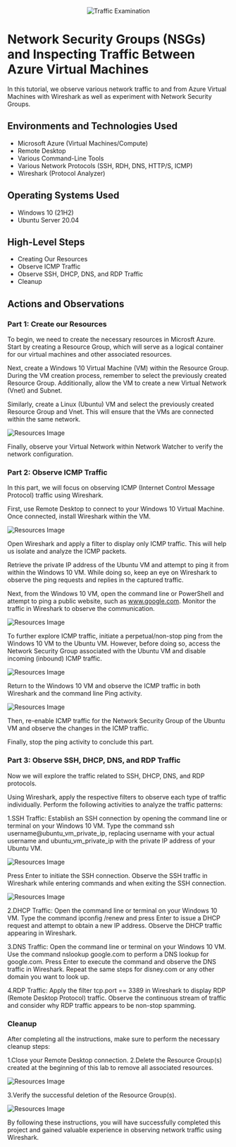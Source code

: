<p align="center">
<img src="https://i.imgur.com/Ua7udoS.png" alt="Traffic Examination"/>
</p>

<h1>Network Security Groups (NSGs) and Inspecting Traffic Between Azure Virtual Machines</h1>
In this tutorial, we observe various network traffic to and from Azure Virtual Machines with Wireshark as well as experiment with Network Security Groups. <br />



<h2>Environments and Technologies Used</h2>

- Microsoft Azure (Virtual Machines/Compute)
- Remote Desktop
- Various Command-Line Tools
- Various Network Protocols (SSH, RDH, DNS, HTTP/S, ICMP)
- Wireshark (Protocol Analyzer)

<h2>Operating Systems Used </h2>

- Windows 10 (21H2)
- Ubuntu Server 20.04

<h2>High-Level Steps</h2>

- Creating Our Resources 
- Observe ICMP Traffic
- Observe SSH, DHCP, DNS, and RDP Traffic
- Cleanup

<h2>Actions and Observations</h2>


<p>
<h3>Part 1: Create our Resources</h3>

To begin, we need to create the necessary resources in Microsft Azure. Start by creating a Resource Group, which will serve as a logical container for our virtual machines and other associated resources.

Next, create a Windows 10 Virtual Machine (VM) within the Resource Group. During the VM creation process, remember to select the previously created Resource Group. Additionally, allow the VM to create a new Virtual Network (Vnet) and Subnet.

Similarly, create a Linux (Ubuntu) VM and select the previously created Resource Group and Vnet. This will ensure that the VMs are connected within the same network.

<p>

![Resources Image](projectpics/resources.jpeg)
</p>

Finally, observe your Virtual Network within Network Watcher to verify the network configuration.

</p>

<p>
<h3>Part 2: Observe ICMP Traffic</h3>

In this part, we will focus on observing ICMP (Internet Control Message Protocol) traffic using Wireshark.

First, use Remote Desktop to connect to your Windows 10 Virtual Machine. Once connected, install Wireshark within the VM.

<p>

![Resources Image](projectpics/wireshark-install.jpeg)
</p>

Open Wireshark and apply a filter to display only ICMP traffic. This will help us isolate and analyze the ICMP packets.

Retrieve the private IP address of the Ubuntu VM and attempt to ping it from within the Windows 10 VM. While doing so, keep an eye on Wireshark to observe the ping requests and replies in the captured traffic.

Next, from the Windows 10 VM, open the command line or PowerShell and attempt to ping a public website, such as www.google.com. Monitor the traffic in Wireshark to observe the communication.

<p>

![Resources Image](projectpics/icmp-observe.jpeg)
</p>

To further explore ICMP traffic, initiate a perpetual/non-stop ping from the Windows 10 VM to the Ubuntu VM. However, before doing so, access the Network Security Group associated with the Ubuntu VM and disable incoming (inbound) ICMP traffic.
<p>

![Resources Image](projectpics/icmpdeny-azure.jpeg)
</p>

Return to the Windows 10 VM and observe the ICMP traffic in both Wireshark and the command line Ping activity. 

<p>

![Resources Image](projectpics/icmpdeny-observe.jpeg)
</p>

Then, re-enable ICMP traffic for the Network Security Group of the Ubuntu VM and observe the changes in the ICMP traffic.

Finally, stop the ping activity to conclude this part.

</p>


<p>
<h3>Part 3: Observe SSH, DHCP, DNS, and RDP Traffic</h3>

Now we will explore the traffic related to SSH, DHCP, DNS, and RDP protocols.

Using Wireshark, apply the respective filters to observe each type of traffic individually. Perform the following activities to analyze the traffic patterns:

1.SSH Traffic: Establish an SSH connection by opening the command line or terminal on your Windows 10 VM. Type the command ssh username@ubuntu_vm_private_ip, replacing username with your actual username and ubuntu_vm_private_ip with the private IP address of your Ubuntu VM. 

<p>

![Resources Image](projectpics/ssh-vm.jpeg)
</p>

Press Enter to initiate the SSH connection. Observe the SSH traffic in Wireshark while entering commands and when exiting the SSH connection.

<p>

![Resources Image](projectpics/ssh.jpeg)
</p>


2.DHCP Traffic: Open the command line or terminal on your Windows 10 VM. Type the command ipconfig /renew and press Enter to issue a DHCP request and attempt to obtain a new IP address. Observe the DHCP traffic appearing in Wireshark.

3.DNS Traffic: Open the command line or terminal on your Windows 10 VM. Use the command nslookup google.com to perform a DNS lookup for google.com. Press Enter to execute the command and observe the DNS traffic in Wireshark. Repeat the same steps for disney.com or any other domain you want to look up.

4.RDP Traffic: Apply the filter tcp.port == 3389 in Wireshark to display RDP (Remote Desktop Protocol) traffic. Observe the continuous stream of traffic and consider why RDP traffic appears to be non-stop spamming.
  
</p>


<p>
<h3>Cleanup</h3>

After completing all the instructions, make sure to perform the necessary cleanup steps:

1.Close your Remote Desktop connection.
2.Delete the Resource Group(s) created at the beginning of this lab to remove all associated resources.

<p>

![Resources Image](projectpics/cleanup.jpeg)
</p>

3.Verify the successful deletion of the Resource Group(s).
<p>

![Resources Image](projectpics/cleanup-confirm.jpeg)
</p>

By following these instructions, you will have successfully completed this project and gained valuable experience in observing network traffic using Wireshark.


</p>
<br />

